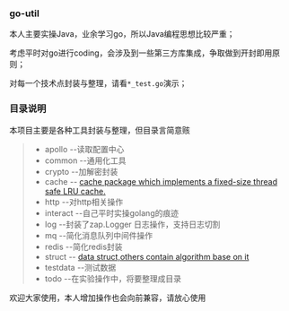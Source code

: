 ### go-util

本人主要实操Java，业余学习go，所以Java编程思想比较严重；

考虑平时对go进行coding，会涉及到一些第三方库集成，争取做到开封即用原则；

对每一个技术点封装与整理，请看`*_test.go`演示；



### 目录说明

本项目主要是各种工具封装与整理，但目录言简意赅

> - apollo --读取配置中心
> - common --通用化工具
> - crypto --加解密封装
> - cache --  [cache package which implements a fixed-size thread safe LRU cache.](./cache/README.md)
> - http --对http相关操作
> - interact --自己平时实操golang的痕迹
> - log --封装了zap.Logger 日志操作，支持日志切割
> - mq --简化消息队列中间件操作
> - redis --简化redis封装
> - struct -- [data struct,others contain  algorithm base on it](./struct/README.md)
> - testdata --测试数据
> - todo --在实验操作中，将要整理成目录

欢迎大家使用，本人增加操作也会向前兼容，请放心使用

